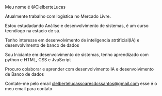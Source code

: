 Meu nome é @ClelberteLucas 

Atualmente trabalho com logistica no Mercado Livre.

Estou estudadando Análise e desenvolvimento de sistemas, é um curso tecnólogo na estacio de sá.

Tenho interesse em desenvolvimento de inteligencia atrtificial(IA) e desenvolvimento de banco de dados

Sou Iniciante em desenvolvimento de sistemas, tenho aprendizado com python e HTML, CSS e JvaScript

Procuro colaborar e aprender com desenvolvimento IA e desenvolvimento de Banco de dados

Contate-me pelo email clelbertelucassoaresdossantos@gmail.com esse é o meu email para contato

